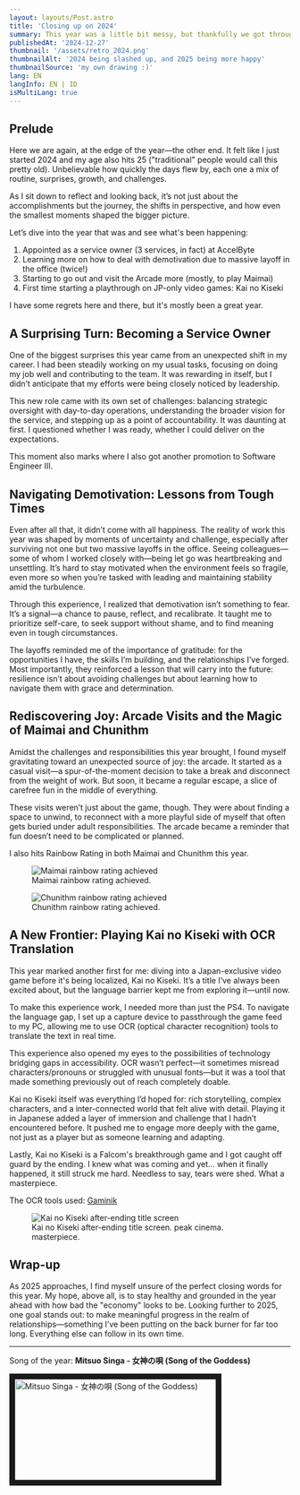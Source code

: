 ```yaml
---
layout: layouts/Post.astro
title: 'Closing up on 2024'
summary: This year was a little bit messy, but thankfully we got through
publishedAt: '2024-12-27'
thumbnail: '/assets/retro_2024.png'
thumbnailAlt: '2024 being slashed up, and 2025 being more happy'
thumbnailSource: 'my own drawing :)'
lang: EN
langInfo: EN | ID
isMultiLang: true
---
```


## Prelude

Here we are again, at the edge of the year—the other end. It felt like I just started 2024 and my age also hits 25 ("traditional" people would call this pretty old). Unbelievable how quickly the days flew by, each one a mix of routine, surprises, growth, and challenges.

As I sit down to reflect and looking back, it’s not just about the accomplishments but the journey, the shifts in perspective, and how even the smallest moments shaped the bigger picture.

Let’s dive into the year that was and see what's been happening:

1. Appointed as a service owner (3 services, in fact) at AccelByte
2. Learning more on how to deal with demotivation due to massive layoff in the office (twice!)
3. Starting to go out and visit the Arcade more (mostly, to play Maimai)
4. First time starting a playthrough on JP-only video games: Kai no Kiseki

I have some regrets here and there, but it's mostly been a great year.

## A Surprising Turn: Becoming a Service Owner

One of the biggest surprises this year came from an unexpected shift in my career. I had been steadily working on my usual tasks, focusing on doing my job well and contributing to the team. It was rewarding in itself, but I didn’t anticipate that my efforts were being closely noticed by leadership.

This new role came with its own set of challenges: balancing strategic oversight with day-to-day operations, understanding the broader vision for the service, and stepping up as a point of accountability. It was daunting at first. I questioned whether I was ready, whether I could deliver on the expectations.

This moment also marks where I also got another promotion to Software Engineer III.

## Navigating Demotivation: Lessons from Tough Times

Even after all that, it didn’t come with all happiness. The reality of work this year was shaped by moments of uncertainty and challenge, especially after surviving not one but two massive layoffs in the office. Seeing colleagues—some of whom I worked closely with—being let go was heartbreaking and unsettling. It’s hard to stay motivated when the environment feels so fragile, even more so when you’re tasked with leading and maintaining stability amid the turbulence.

Through this experience, I realized that demotivation isn’t something to fear. It’s a signal—a chance to pause, reflect, and recalibrate. It taught me to prioritize self-care, to seek support without shame, and to find meaning even in tough circumstances.

The layoffs reminded me of the importance of gratitude: for the opportunities I have, the skills I’m building, and the relationships I’ve forged. Most importantly, they reinforced a lesson that will carry into the future: resilience isn’t about avoiding challenges but about learning how to navigate them with grace and determination.

## Rediscovering Joy: Arcade Visits and the Magic of Maimai and Chunithm

Amidst the challenges and responsibilities this year brought, I found myself gravitating toward an unexpected source of joy: the arcade. It started as a casual visit—a spur-of-the-moment decision to take a break and disconnect from the weight of work. But soon, it became a regular escape, a slice of carefree fun in the middle of everything.

These visits weren’t just about the game, though. They were about finding a space to unwind, to reconnect with a more playful side of myself that often gets buried under adult responsibilities. The arcade became a reminder that fun doesn’t need to be complicated or planned.

I also hits Rainbow Rating in both Maimai and Chunithm this year.

<figure>
    <img src="/assets/rainbow_maimai.png"
         alt="Maimai rainbow rating achieved">
    <figcaption classname="text-slate-500 text-center break-all">Maimai rainbow rating achieved.</figcaption>
</figure>
<figure>
    <img src="/assets/rainbow_chunithm.png"
         alt="Chunithm rainbow rating achieved">
    <figcaption classname="text-slate-500 text-center break-all">Chunithm rainbow rating achieved.</figcaption>
</figure>

## A New Frontier: Playing Kai no Kiseki with OCR Translation

This year marked another first for me: diving into a Japan-exclusive video game before it's being localized, Kai no Kiseki. It’s a title I’ve always been excited about, but the language barrier kept me from exploring it—until now.

To make this experience work, I needed more than just the PS4. To navigate the language gap, I set up a capture device to passthrough the game feed to my PC, allowing me to use OCR (optical character recognition) tools to translate the text in real time.

This experience also opened my eyes to the possibilities of technology bridging gaps in accessibility. OCR wasn’t perfect—it sometimes misread characters/pronouns or struggled with unusual fonts—but it was a tool that made something previously out of reach completely doable.

Kai no Kiseki itself was everything I’d hoped for: rich storytelling, complex characters, and a inter-connected world that felt alive with detail. Playing it in Japanese added a layer of immersion and challenge that I hadn’t encountered before. It pushed me to engage more deeply with the game, not just as a player but as someone learning and adapting.

Lastly, Kai no Kiseki is a Falcom's breakthrough game and I got caught off guard by the ending. I knew what was coming and yet… when it finally happened, it still struck me hard. Needless to say, tears were shed. What a masterpiece.

The OCR tools used: [Gaminik](https://www.gaminik.net/)

<figure>
    <img src="/assets/kai_title.png"
         alt="Kai no Kiseki after-ending title screen">
    <figcaption classname="text-slate-500 text-center break-all">Kai no Kiseki after-ending title screen. peak cinema. masterpiece.</figcaption>
</figure>

## Wrap-up

As 2025 approaches, I find myself unsure of the perfect closing words for this year. My hope, above all, is to stay healthy and grounded in the year ahead with how bad the "economy" looks to be. Looking further to 2025, one goal stands out: to make meaningful progress in the realm of relationships—something I’ve been putting on the back burner for far too long. Everything else can follow in its own time.

---

Song of the year: **Mitsuo Singa - 女神の唄 (Song of the Goddess)**

<a href="https://www.youtube.com/watch?v=uB79Y7glNPk" target="_blank">
 <img src="/assets/kai_song.png" alt="Mitsuo Singa - 女神の唄 (Song of the Goddess)" width="360" height="180" border="10" />
</a>
